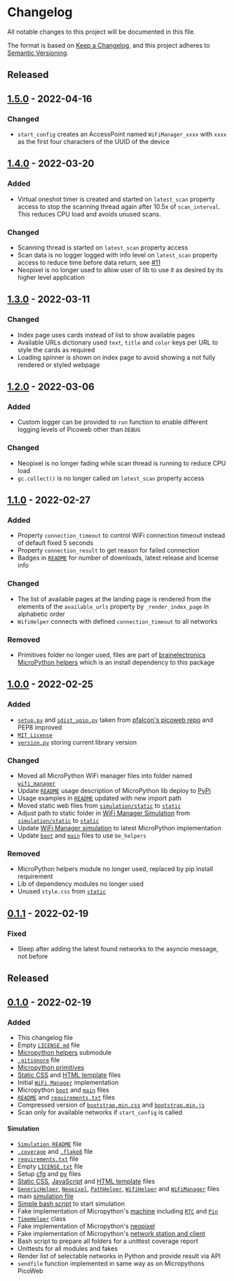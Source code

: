 # Changelog

All notable changes to this project will be documented in this file.

The format is based on [Keep a Changelog](https://keepachangelog.com/en/1.0.0/),
and this project adheres to [Semantic Versioning](https://semver.org/spec/v2.0.0.html).

<!--
## [x.y.z] - yyyy-mm-dd
### Added
### Changed
### Removed
### Fixed
-->

<!-- ## [Unreleased] -->

## Released
## [1.5.0] - 2022-04-16
### Changed
- `start_config` creates an AccessPoint named `WiFiManager_xxxx` with `xxxx`
  as the first four characters of the UUID of the device

## [1.4.0] - 2022-03-20
### Added
- Virtual oneshot timer is created and started on `latest_scan` property
  access to stop the scanning thread again after 10.5x of `scan_interval`.
  This reduces CPU load and avoids unused scans.

### Changed
- Scanning thread is started  on `latest_scan` property access
- Scan data is no logger logged with info level on `latest_scan` property
  access to reduce time before data return, see [#11][ref-issue-11]
- Neopixel is no longer used to allow user of lib to use it as desired by its
  higher level application

## [1.3.0] - 2022-03-11
### Changed
- Index page uses cards instead of list to show available pages
- Available URLs dictionary used `text`, `title` and `color` keys per URL to
  style the cards as required
- Loading spinner is shown on index page to avoid showing a not fully rendered
  or styled webpage

## [1.2.0] - 2022-03-06
### Added
- Custom logger can be provided to `run` function to enable different logging
  levels of Picoweb other than `DEBUG`

### Changed
- Neopixel is no longer fading while scan thread is running to reduce CPU load
- `gc.collect()` is no longer called on `latest_scan` property access

## [1.1.0] - 2022-02-27
### Added
- Property `connection_timeout` to control WiFi connection timeout instead of
  default fixed 5 seconds
- Property `connection_result` to get reason for failed connection
- Badges in [`README`](README.md) for number of downloads, latest release and
  license info

### Changed
- The list of available pages at the landing page is rendered from the
  elements of the `available_urls` property by `_render_index_page` in
  alphabetic order
- `WifiHelper` connects with defined `connection_timeout` to all networks

### Removed
- Primitives folder no longer used, files are part of
  [brainelectronics MicroPython helpers][ref-be-micropython-module] which is
  an install dependency to this package

## [1.0.0] - 2022-02-25
### Added
- [`setup.py`](setup.py) and [`sdist_upip.py`](sdist_upip.py) taken from
  [pfalcon's picoweb repo][ref-pfalcon-picoweb-sdist-upip] and PEP8 improved
- [`MIT License`](LICENSE)
- [`version.py`](wifi_manager/version.py) storing current library version

### Changed
- Moved all MicroPython WiFi manager files into folder named
  [`wifi_manager`](wifi_manager)
- Update [`README`](README.md) usage description of MicroPython lib deploy to
  [PyPi][ref-pypi]
- Usage examples in [`README`](README.md) updated with new import path
- Moved static web files from [`simulation/static`](simulation/static/) to
  [`static`](static)
- Adjust path to static folder in
  [WiFi Manager Simulation](simulation/src/wifi_manager/wifi_manager.py) from
  [`simulation/static`](simulation/static/) to [`static`](static)
- Update [WiFi Manager simulation](simulation/src/wifi_manager/wifi_manager.py)
  to latest MicroPython implementation
- Update [`boot`](boot.py) and [`main`](main.py) files to use `be_helpers`

### Removed
- MicroPython helpers module no longer used, replaced by pip install
  requirement
- Lib of dependency modules no longer used
- Unused `style.css` from [`static`](static)

## [0.1.1] - 2022-02-19
### Fixed
- Sleep after adding the latest found networks to the asyncio message, not
  before

## Released
## [0.1.0] - 2022-02-19
### Added
- This changelog file
- Empty [`LICENSE.md`](LICENSE.md) file
- [Micropython helpers](helpers) submodule
- [`.gitignore`](.gitignore) file
- [Micropython primitives](primitives)
- [Static CSS](static) and [HTML template](templates) files
- Initial [`WiFi Manager`](wifi_manager.py) implementation
- Micropython [`boot`](boot.py) and [`main`](main.py) files
- [`README`](README.md) and [`requirements.txt`](requirements.txt) files
- Compressed version of
  [`bootstrap.min.css`](simulation/static/css/bootstrap.min.css) and
  [`bootstrap.min.js`](simulation/static/js/bootstrap.min.js)
- Scan only for available networks if `start_config` is called

#### Simulation
- [`Simulation README`](simulation/README.md) file
- [`.coverage`](simulation/.coveragerc) and [`.flake8`](simulation/.flake8) file
- [`requirements.txt`](simulation/requirements.txt) file
- Empty [`LICENSE.txt`](simulation/LICENSE.txt) file
- Setup [cfg](simulation/setup.cfg) and [py](simulation/setup.py) files
- [Static CSS](simulation/static/CSS), [JavaScript](simulation/static/js) and
  [HTML template](templates) files
- [`GenericHelper`](simulation/src/generic_helper/generic_helper.py),
  [`Neopixel`](simulation/src/led_helper/led_helper.py),
  [`PathHelper`](simulation/src/path_helper/path_helper.py),
  [`WifiHelper`](simulation/src/wifi_helper/wifi_helper.py) and
  [`WiFiManager`](simulation/src/wifi_manager/wifi_manager.py) files
- main [simulation file](simulation/src/run_simulation.py)
- [Simple bash script](simulation/run.sh) to start simulation
- Fake implementation of Micropython's [machine](simulation/src/machine)
  including [`RTC`](simulation/src/machine/rtc.py) and
  [`Pin`](simulation/src/machine/pin.py)
- [`TimeHelper`](simulation/src/time_helper/time_helper.py) class
- Fake implementation of Micropython's
  [neopixel](simulation/src/led_helper/neopixel.py)
- Fake implementation of Micropython's
  [network station and client](simulation/src/wifi_helper/network.py)
- Bash script to prepare all folders for a unittest coverage report
- Unittests for all modules and fakes
- Render list of selectable networks in Python and provide result via API
- `sendfile` function implemented in same way as on Micropythons PicoWeb

<!-- Links -->
[Unreleased]: https://github.com/brainelectronics/Micropython-ESP-WiFi-Manager/compare/1.5.0...develop

[1.5.0]: https://github.com/brainelectronics/Micropython-ESP-WiFi-Manager//tree/1.5.0
[1.4.0]: https://github.com/brainelectronics/Micropython-ESP-WiFi-Manager//tree/1.4.0
[1.3.0]: https://github.com/brainelectronics/Micropython-ESP-WiFi-Manager//tree/1.3.0
[1.2.0]: https://github.com/brainelectronics/Micropython-ESP-WiFi-Manager//tree/1.2.0
[1.1.0]: https://github.com/brainelectronics/Micropython-ESP-WiFi-Manager//tree/1.1.0
[1.0.0]: https://github.com/brainelectronics/Micropython-ESP-WiFi-Manager//tree/1.0.0
[0.1.1]: https://github.com/brainelectronics/Micropython-ESP-WiFi-Manager//tree/0.1.1
[0.1.0]: https://github.com/brainelectronics/Micropython-ESP-WiFi-Manager//tree/0.1.0

[ref-issue-15]: https://github.com/brainelectronics/Micropython-ESP-WiFi-Manager/issues/15
[ref-issue-11]: https://github.com/brainelectronics/Micropython-ESP-WiFi-Manager/issues/11
[ref-pypi]: https://pypi.org/
[ref-pfalcon-picoweb-sdist-upip]: https://github.com/pfalcon/picoweb/blob/b74428ebdde97ed1795338c13a3bdf05d71366a0/sdist_upip.py
[ref-be-micropython-module]: https://github.com/brainelectronics/micropython-modules/tree/1.1.0
